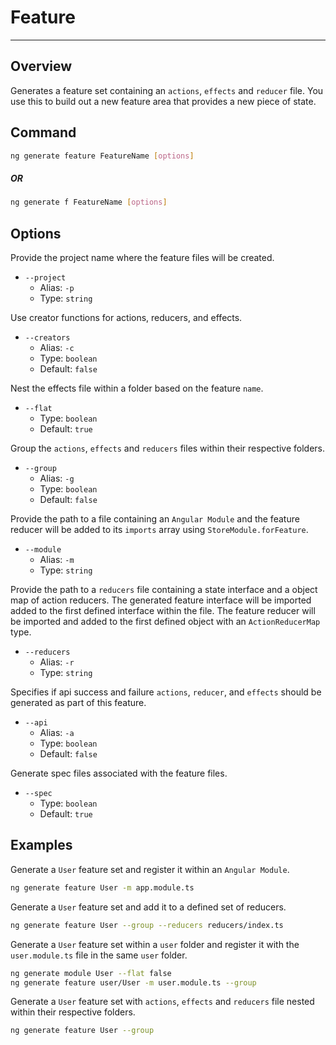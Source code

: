 # Feature

---

## Overview

Generates a feature set containing an `actions`, `effects` and `reducer` file. You use this to build out a new feature area that provides a new piece of state.

## Command

```sh
ng generate feature FeatureName [options]
```

##### OR

```sh
ng generate f FeatureName [options]
```

## Options

Provide the project name where the feature files will be created.

- `--project`
  - Alias: `-p`
  - Type: `string`

Use creator functions for actions, reducers, and effects.

- `--creators`
  - Alias: `-c`
  - Type: `boolean`
  - Default: `false`

Nest the effects file within a folder based on the feature `name`.

- `--flat`
  - Type: `boolean`
  - Default: `true`

Group the `actions`, `effects` and `reducers` files within their respective folders.

- `--group`
  - Alias: `-g`
  - Type: `boolean`
  - Default: `false`

Provide the path to a file containing an `Angular Module` and the feature reducer will be added to its `imports` array using `StoreModule.forFeature`.

- `--module`
  - Alias: `-m`
  - Type: `string`

Provide the path to a `reducers` file containing a state interface and a object map of action reducers. The generated feature interface will be imported added to the first defined interface within the file. The feature reducer will be imported and added to the first defined object with an `ActionReducerMap` type.

- `--reducers`
  - Alias: `-r`
  - Type: `string`

Specifies if api success and failure `actions`, `reducer`, and `effects` should be generated as part of this feature.

- `--api`
  - Alias: `-a`
  - Type: `boolean`
  - Default: `false`

Generate spec files associated with the feature files.

- `--spec`
  - Type: `boolean`
  - Default: `true`

## Examples

Generate a `User` feature set and register it within an `Angular Module`.

```sh
ng generate feature User -m app.module.ts
```

Generate a `User` feature set and add it to a defined set of reducers.

```sh
ng generate feature User --group --reducers reducers/index.ts
```

Generate a `User` feature set within a `user` folder and register it with the `user.module.ts` file in the same `user` folder.

```sh
ng generate module User --flat false
ng generate feature user/User -m user.module.ts --group
```

Generate a `User` feature set with `actions`, `effects` and `reducers` file nested within their respective folders.

```sh
ng generate feature User --group
```
